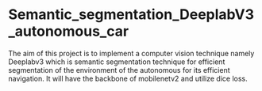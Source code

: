 # Semantic_segmentation_DeeplabV3_autonomous_car
The aim of this project is to implement a computer vision technique namely Deeplabv3 which is semantic segmentation technique for efficient segmentation of the environment of the autonomous for its efficient navigation. It will have the backbone of mobilenetv2 and utilize dice loss.
